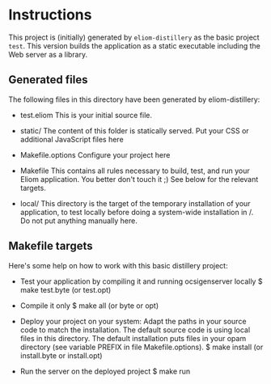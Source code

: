 Instructions
============

This project is (initially) generated by `eliom-distillery` as the basic
project `test`. This version builds the application as a static
executable including the Web server as a library.

Generated files
---------------

The following files in this directory have been generated by
eliom-distillery:

 - test.eliom
   This is your initial source file.

 - static/
   The content of this folder is statically served. Put your CSS or
   additional JavaScript files here

 - Makefile.options
   Configure your project here

 - Makefile
   This contains all rules necessary to build, test, and run your
   Eliom application. You better don't touch it ;) See below for the
   relevant targets.

 - local/
   This directory is the target of the temporary installation of
   your application, to test locally before doing a system-wide
   installation in /. Do not put anything manually here.


Makefile targets
----------------

Here's some help on how to work with this basic distillery project:

 - Test your application by compiling it and running ocsigenserver locally
     $ make test.byte (or test.opt)

 - Compile it only
     $ make all (or byte or opt)

 - Deploy your project on your system:
   Adapt the paths in your source code to match the installation.
   The default source code is using local files in this directory.
   The default installation puts files in your opam directory
   (see variable PREFIX in file Makefile.options).
     $ make install (or install.byte or install.opt)

 - Run the server on the deployed project
     $ make run
